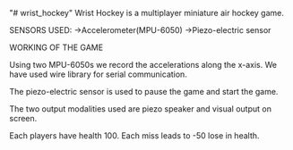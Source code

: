 "# wrist_hockey"
Wrist Hockey is a multiplayer miniature air hockey game.

SENSORS USED:
->Accelerometer(MPU-6050)
->Piezo-electric sensor

WORKING OF THE GAME

Using two MPU-6050s we record the accelerations along the x-axis. We have
used wire library for serial communication.

The piezo-electric sensor is used to pause the game and start the game.

The two output modalities used are piezo speaker and visual output on screen.

Each players have health 100. Each miss leads to -50 lose in health.

